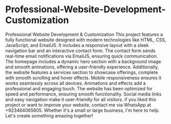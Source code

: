 # Professional-Website-Development-Customization
Professional Website Development &amp; Customization
This project features a fully functional website designed with modern technologies like HTML, CSS, JavaScript, and EmailJS. It includes a responsive layout with a sleek navigation bar and an interactive contact form. The contact form sends real-time email notifications via EmailJS, ensuring quick communication. The homepage includes a dynamic hero section with a background image and smooth animations, offering a user-friendly experience. Additionally, the website features a services section to showcase offerings, complete with smooth scrolling and hover effects. Mobile responsiveness ensures it works seamlessly across all devices. Animations and effects add a professional and engaging touch. The website has been optimized for speed and performance, ensuring smooth functionality. Social media links and easy navigation make it user-friendly for all visitors.
if you liked this project or want to improve your website, contact me via WhatsApp at +923464065605.
Whether it's a small or large business, 
I'm here to help. Let's create something amazing together!
